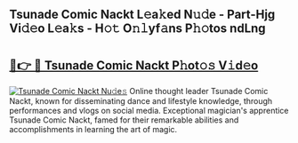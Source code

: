 ## Tsunade Comic Nackt L𝚎a𝚔ed N𝚞𝚍e - Part-Hjg Vi𝚍𝚎o L𝚎a𝚔s - H𝚘𝚝 O𝚗𝚕yf𝚊ns P𝚑𝚘tos ndLng

# <h2><a href="http://kfcvd65.oniu.top/?m=Tsunade+Comic+Nackt">🔗👉 🔴 Tsunade Comic Nackt P𝚑ot𝚘𝚜 V𝚒d𝚎o</a></h2>

[![Tsunade Comic Nackt Nu𝚍e𝚜](https://i.imgur.com/0qMVB7G.gif)](http://kfcvd65.oniu.top/?m=Tsunade+Comic+Nackt)
Online thought leader Tsunade Comic Nackt, known for disseminating dance and lifestyle knowledge, through performances and vlogs on social media. Exceptional magician's apprentice Tsunade Comic Nackt, famed for their remarkable abilities and accomplishments in learning the art of magic.  
